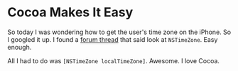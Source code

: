 # Cocoa Makes It Easy

So today I was wondering how to get the user's time zone on the iPhone. So I googled it up. I found a [forum thread](http://www.iphonedevsdk.com/forum/iphone-sdk-development/13234-how-get-time-zone.html) that said look at `NSTimeZone`. Easy enough.

All I had to do was `[NSTimeZone localTimeZone]`. Awesome. I love Cocoa.
